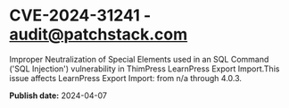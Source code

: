 # CVE-2024-31241 - audit@patchstack.com

Improper Neutralization of Special Elements used in an SQL Command ('SQL Injection') vulnerability in ThimPress LearnPress Export Import.This issue affects LearnPress Export Import: from n/a through 4.0.3.



**Publish date:** 2024-04-07
